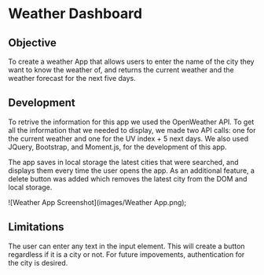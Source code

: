 # Weather Dashboard

## Objective
To create a weather App that allows users to enter the name of the city they want to know the weather of, and returns the current weather and the weather forecast for the next five days.

## Development

To retrive the information for this app we used the OpenWeather API. To get all the information that we needed to display, we made two API calls: one for the current weather and one for the UV index + 5 next days. We also used JQuery, Bootstrap, and Moment.js, for the development of this app.

The app saves in local storage the latest cities that were searched, and displays them every time the user opens the app. As an additional feature, a delete button was added which removes the latest city from the DOM and local storage.

![Weather App Screenshot](images/Weather App.png);

## Limitations
The user can enter any text in the input element. This will create a button regardless if it is a city or not. For future impovements, authentication for the city is desired.
